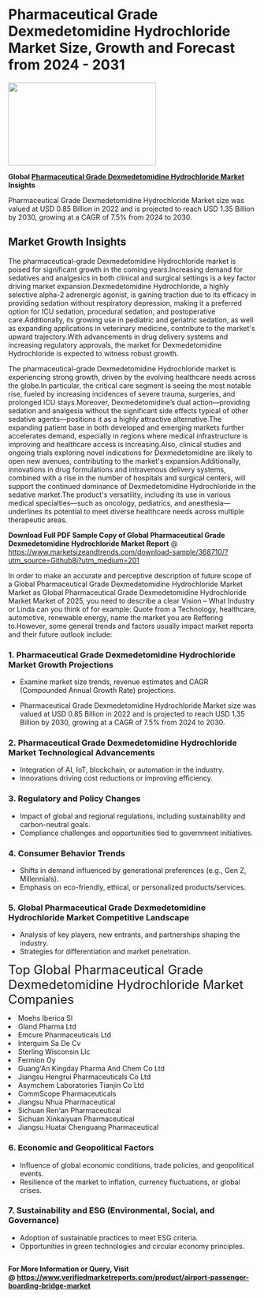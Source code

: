<H1>Pharmaceutical Grade Dexmedetomidine Hydrochloride Market Size, Growth and Forecast from 2024 - 2031</H1><img class="aligncenter size-medium wp-image-584254" src="https://thirdeyenews.in/wp-content/uploads/2024/09/Global-Market-Research-300x168.jpeg" alt="" width="300" height="168" /><p><strong>Global&nbsp;<a href="https://www.marketsizeandtrends.com/download-sample/368710/?utm_source=Github8j?utm_medium=201">Pharmaceutical Grade Dexmedetomidine Hydrochloride Market</a> Insights</strong></p><p>Pharmaceutical Grade Dexmedetomidine Hydrochloride Market size was valued at USD 0.85 Billion in 2022 and is projected to reach USD 1.35 Billion by 2030, growing at a CAGR of 7.5% from 2024 to 2030.</p><p><h2>Market Growth Insights</h2> <p>The pharmaceutical-grade Dexmedetomidine Hydrochloride market is poised for significant growth in the coming years.Increasing demand for sedatives and analgesics in both clinical and surgical settings is a key factor driving market expansion.Dexmedetomidine Hydrochloride, a highly selective alpha-2 adrenergic agonist, is gaining traction due to its efficacy in providing sedation without respiratory depression, making it a preferred option for ICU sedation, procedural sedation, and postoperative care.Additionally, its growing use in pediatric and geriatric sedation, as well as expanding applications in veterinary medicine, contribute to the market's upward trajectory.With advancements in drug delivery systems and increasing regulatory approvals, the market for Dexmedetomidine Hydrochloride is expected to witness robust growth.</p> <p>The pharmaceutical-grade Dexmedetomidine Hydrochloride market is experiencing strong growth, driven by the evolving healthcare needs across the globe.In particular, the critical care segment is seeing the most notable rise, fueled by increasing incidences of severe trauma, surgeries, and prolonged ICU stays.Moreover, Dexmedetomidine’s dual action—providing sedation and analgesia without the significant side effects typical of other sedative agents—positions it as a highly attractive alternative.The expanding patient base in both developed and emerging markets further accelerates demand, especially in regions where medical infrastructure is improving and healthcare access is increasing.Also, clinical studies and ongoing trials exploring novel indications for Dexmedetomidine are likely to open new avenues, contributing to the market's expansion.Additionally, innovations in drug formulations and intravenous delivery systems, combined with a rise in the number of hospitals and surgical centers, will support the continued dominance of Dexmedetomidine Hydrochloride in the sedative market.The product's versatility, including its use in various medical specialties—such as oncology, pediatrics, and anesthesia—underlines its potential to meet diverse healthcare needs across multiple therapeutic areas.</p> <p><span class=""><strong>Download Full PDF Sample Copy of Global Pharmaceutical Grade Dexmedetomidine Hydrochloride Market Report</strong> @ <a href="https://www.marketsizeandtrends.com/download-sample/368710/?utm_source=Github8j?utm_medium=201" target="_blank">https://www.marketsizeandtrends.com/download-sample/368710/?utm_source=Github8j?utm_medium=201</a></span></p><p>In order to make an accurate and perceptive description of future scope of a Global&nbsp;Pharmaceutical Grade Dexmedetomidine Hydrochloride Market Market as Global&nbsp;Pharmaceutical Grade Dexmedetomidine Hydrochloride Market Market of 2025, you need to describe a clear Vision &ndash; What Industry or Linda can you think of for example: Quote from a Technology, healthcare, automotive, renewable energy, name the market you are Reffering to.However, some general trends and factors usually impact market reports and their future outlook include:</p><h3>1.&nbsp;<strong>Pharmaceutical Grade Dexmedetomidine Hydrochloride Market Growth Projections</strong></h3><ul><li>Examine market size trends, revenue estimates and CAGR (Compounded Annual Growth Rate) projections.</li><li><p>Pharmaceutical Grade Dexmedetomidine Hydrochloride Market size was valued at USD 0.85 Billion in 2022 and is projected to reach USD 1.35 Billion by 2030, growing at a CAGR of 7.5% from 2024 to 2030.</p></li></ul><h3>2.&nbsp;<strong>Pharmaceutical Grade Dexmedetomidine Hydrochloride Market Technological Advancements</strong></h3><ul><li>Integration of AI, IoT, blockchain, or automation in the industry.</li><li>Innovations driving cost reductions or improving efficiency.</li></ul><h3>3.&nbsp;<strong>Regulatory and Policy Changes</strong></h3><ul><li>Impact of global and regional regulations, including sustainability and carbon-neutral goals.</li><li>Compliance challenges and opportunities tied to government initiatives.</li></ul><h3>4.&nbsp;<strong>Consumer Behavior Trends</strong></h3><ul><li>Shifts in demand influenced by generational preferences (e.g., Gen Z, Millennials).</li><li>Emphasis on eco-friendly, ethical, or personalized products/services.</li></ul><h3>5.&nbsp;<strong>Global Pharmaceutical Grade Dexmedetomidine Hydrochloride Market Competitive Landscape</strong></h3><ul><li>Analysis of key players, new entrants, and partnerships shaping the industry.</li><li>Strategies for differentiation and market penetration.</li></ul><p data-pm-slice="1 1 []"><span style="color: inherit; font-family: inherit; font-size: 25px;">Top Global Pharmaceutical Grade Dexmedetomidine Hydrochloride Market Companies</span></p><div class="" data-test-id=""><p><li>Moehs Iberica Sl</li><li> Gland Pharma Ltd</li><li> Emcure Pharmaceuticals Ltd</li><li> Interquim Sa De Cv</li><li> Sterling Wisconsin Llc</li><li> Fermion Oy</li><li> Guang'An Kingday Pharma And Chem Co Ltd</li><li> Jiangsu Hengrui Pharmaceuticals Co Ltd</li><li> Asymchem Laboratories Tianjin Co Ltd</li><li> CommScope Pharmaceuticals</li><li> Jiangsu Nhua Pharmaceutical</li><li> Sichuan Ren'an Pharmaceutical</li><li> Sichuan Xinkaiyuan Pharmaceutical</li><li> Jiangsu Huatai Chenguang Pharmaceutical</li></p></div><h3>6.&nbsp;<strong>Economic and Geopolitical Factors</strong></h3><ul><li>Influence of global economic conditions, trade policies, and geopolitical events.</li><li>Resilience of the market to inflation, currency fluctuations, or global crises.</li></ul><h3>7.&nbsp;<strong>Sustainability and ESG (Environmental, Social, and Governance)</strong></h3><ul><li>Adoption of sustainable practices to meet ESG criteria.</li><li>Opportunities in green technologies and circular economy principles.</li></ul><h2><strong style="font-size: 14px;">For More Information or Query, Visit @&nbsp;</strong><a style="background-color: #ffffff; font-size: 14px;" href="https://www.marketsizeandtrends.com/report/pharmaceutical-grade-dexmedetomidine-hydrochloride-market/" target="_blank">https://www.verifiedmarketreports.com/product/airport-passenger-boarding-bridge-market</a></h2>